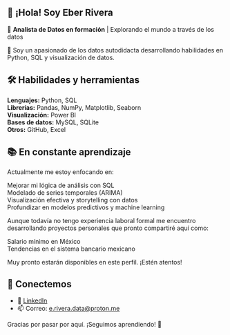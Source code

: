 ## 👋 ¡Hola! Soy Eber Rivera

🎯 **Analista de Datos en formación** | Explorando el mundo a través de los datos

🧠 Soy un apasionado de los datos autodidacta desarrollando habilidades en Python, SQL y visualización de datos.

## 🛠️ Habilidades y herramientas

**Lenguajes:** Python, SQL  
**Librerías:** Pandas, NumPy, Matplotlib, Seaborn  
**Visualización:** Power BI  
**Bases de datos:** MySQL, SQLite  
**Otros:**  GitHub, Excel  

## 📚 En constante aprendizaje
Actualmente me estoy enfocando en:

Mejorar mi lógica de análisis con SQL  
Modelado de series temporales (ARIMA)  
Visualización efectiva y storytelling con datos  
Profundizar en modelos predictivos y machine learning  

Aunque todavía no tengo experiencia laboral formal me encuentro desarrollando proyectos personales que pronto compartiré aquí como:

Salario mínimo en México  
Tendencias en el sistema bancario mexicano  

Muy pronto estarán disponibles en este perfil. ¡Estén atentos!

## 🤝 Conectemos

- 💼 [LinkedIn](https://www.linkedin.com/in/ebriveradata/)
- 📫 Correo: e.rivera.data@proton.me

Gracias por pasar por aquí. ¡Seguimos aprendiendo! 🚀
